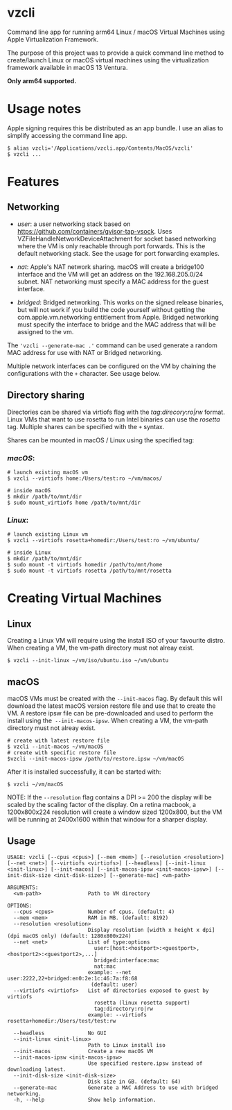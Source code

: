 # vzcli
Command line app for running arm64 Linux / macOS Virtual Machines using Apple Virtualization Framework.

The purpose of this project was to provide a quick command line method to create/launch Linux or macOS virtual machines using the virtualization framework available in macOS 13 Ventura.

**Only arm64 supported.** 

# Usage notes

Apple signing requires this be distributed as an app bundle.  I use an alias to simplify accessing the command line app.
```
$ alias vzcli='/Applications/vzcli.app/Contents/MacOS/vzcli'
$ vzcli ...
```

# Features

## Networking

- _user_: a user networking stack based on https://github.com/containers/gvisor-tap-vsock.  Uses VZFileHandleNetworkDeviceAttachment for socket based networking where the VM is only reachable through port forwards.  This is the default networking stack.  See the usage for port forwarding examples.

- _nat_: Apple's NAT network sharing.  macOS will create a bridge100 interface and the VM will get an address on the 192.168.205.0/24 subnet. NAT networking must specify a MAC address for the guest interface.

- _bridged_: Bridged networking.  This works on the signed release binaries, but will not work if you build the code yourself without getting the com.apple.vm.networking entitlement from Apple.  Bridged networking must specify the interface to bridge and the MAC address that will be assigned to the vm.

The ```'vzcli --generate-mac .'``` command can be used generate a random MAC address for use with NAT or Bridged networking.

Multiple network interfaces can be configured on the VM by chaining the configurations with the ```+``` character.  See usage below.

## Directory sharing

Directories can be shared via virtiofs flag with the _tag_:_direcory_:_ro|rw_ format.  Linux VMs that want to use rosetta to run Intel binaries can use the _rosetta_ tag.  Multiple shares can be specified with the ```+``` syntax.

Shares can be mounted in macOS / Linux using the specified tag:

### *macOS*:
```
# launch existing macOS vm
$ vzcli --virtiofs home:/Users/test:ro ~/vm/macos/

# inside macOS
$ mkdir /path/to/mnt/dir
$ sudo mount_virtiofs home /path/to/mnt/dir
```
### *Linux*:
```
# launch existing Linux vm
$ vzcli --virtiofs rosetta+homedir:/Users/test:ro ~/vm/ubuntu/

# inside Linux
$ mkdir /path/to/mnt/dir
$ sudo mount -t virtiofs homedir /path/to/mnt/home
$ sudo mount -t virtiofs rosetta /path/to/mnt/rosetta
```
# Creating Virtual Machines
## Linux

Creating a Linux VM will require using the install ISO of your favourite distro.  When creating a VM, the vm-path directory must not alreay exist.

```
$ vzcli --init-linux ~/vm/iso/ubuntu.iso ~/vm/ubuntu
```

## macOS

macOS VMs must be created with the ```--init-macos``` flag.  By default this will download the latest macOS version restore file and use that to create the VM.  A restore ipsw file can be pre-downloaded and used to perform the install using the``` --init-macos-ipsw```.  When creating a VM, the vm-path directory must not alreay exist.

```
# create with latest restore file
$ vzcli --init-macos ~/vm/macOS
# create with specific restore file
$vzcli --init-macos-ipsw /path/to/restore.ipsw ~/vm/macOS
```
After it is installed successfully, it can be started with:
```
$ vzcli ~/vm/macOS
```

NOTE: If the ```--resolution``` flag contains a DPI >= 200 the display will be scaled by the scaling factor of the display.  On a retina macbook, a 1200x800x224 resolution will create a window sized 1200x800, but the VM will be running at 2400x1600 within that window for a sharper display.

## Usage

```
USAGE: vzcli [--cpus <cpus>] [--mem <mem>] [--resolution <resolution>] [--net <net>] [--virtiofs <virtiofs>] [--headless] [--init-linux <init-linux>] [--init-macos] [--init-macos-ipsw <init-macos-ipsw>] [--init-disk-size <init-disk-size>] [--generate-mac] <vm-path>

ARGUMENTS:
  <vm-path>               Path to VM directory

OPTIONS:
  --cpus <cpus>           Number of cpus. (default: 4)
  --mem <mem>             RAM in MB. (default: 8192)
  --resolution <resolution>
                          Display resolution [width x height x dpi] (dpi macOS only) (default: 1280x800x224)
  --net <net>             List of type:options
                            user:[host:<hostport>:<guestport>,<hostport2>:<guestport2>,...]
                            bridged:interface:mac
                            nat:mac
                          example: --net user:2222,22+bridged:en0:2e:1c:46:7a:f8:68
                           (default: user)
  --virtiofs <virtiofs>   List of directories exposed to guest by virtiofs
                            rosetta (linux rosetta support)
                            tag:directory:ro|rw
                          example: --virtiofs rosetta+homedir:/Users/test/test:rw

  --headless              No GUI
  --init-linux <init-linux>
                          Path to Linux install iso
  --init-macos            Create a new macOS VM
  --init-macos-ipsw <init-macos-ipsw>
                          Use specified restore.ipsw instead of downloading latest.
  --init-disk-size <init-disk-size>
                          Disk size in GB. (default: 64)
  --generate-mac          Generate a MAC Address to use with bridged networking.
  -h, --help              Show help information.
```

